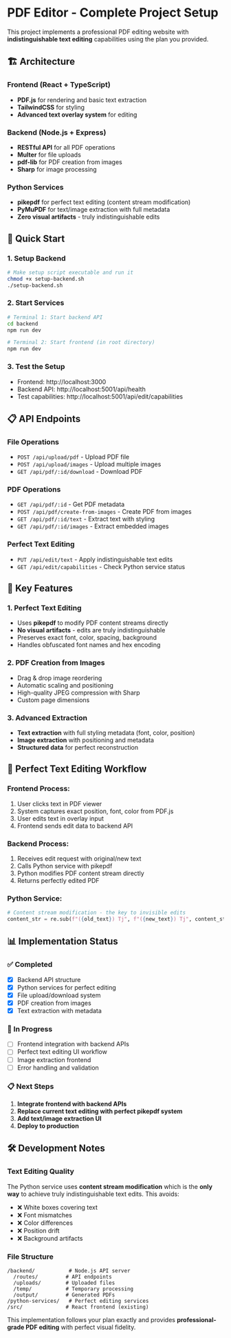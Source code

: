 # PDF Editor - Complete Project Setup

This project implements a professional PDF editing website with **indistinguishable text editing** capabilities using the plan you provided.

## 🏗️ Architecture

### Frontend (React + TypeScript)
- **PDF.js** for rendering and basic text extraction
- **TailwindCSS** for styling  
- **Advanced text overlay system** for editing

### Backend (Node.js + Express)
- **RESTful API** for all PDF operations
- **Multer** for file uploads
- **pdf-lib** for PDF creation from images
- **Sharp** for image processing

### Python Services  
- **pikepdf** for perfect text editing (content stream modification)
- **PyMuPDF** for text/image extraction with full metadata
- **Zero visual artifacts** - truly indistinguishable edits

## 🚀 Quick Start

### 1. Setup Backend
```bash
# Make setup script executable and run it
chmod +x setup-backend.sh
./setup-backend.sh
```

### 2. Start Services
```bash
# Terminal 1: Start backend API
cd backend
npm run dev

# Terminal 2: Start frontend (in root directory)  
npm run dev
```

### 3. Test the Setup
- Frontend: http://localhost:3000
- Backend API: http://localhost:5001/api/health
- Test capabilities: http://localhost:5001/api/edit/capabilities

## 📋 API Endpoints

### File Operations
- `POST /api/upload/pdf` - Upload PDF file
- `POST /api/upload/images` - Upload multiple images
- `GET /api/pdf/:id/download` - Download PDF

### PDF Operations  
- `GET /api/pdf/:id` - Get PDF metadata
- `POST /api/pdf/create-from-images` - Create PDF from images
- `GET /api/pdf/:id/text` - Extract text with styling
- `GET /api/pdf/:id/images` - Extract embedded images

### Perfect Text Editing
- `PUT /api/edit/text` - Apply indistinguishable text edits
- `GET /api/edit/capabilities` - Check Python service status

## 🎯 Key Features

### 1. **Perfect Text Editing**
- Uses **pikepdf** to modify PDF content streams directly
- **No visual artifacts** - edits are truly indistinguishable  
- Preserves exact font, color, spacing, background
- Handles obfuscated font names and hex encoding

### 2. **PDF Creation from Images**
- Drag & drop image reordering
- Automatic scaling and positioning
- High-quality JPEG compression with Sharp
- Custom page dimensions

### 3. **Advanced Extraction**
- **Text extraction** with full styling metadata (font, color, position)
- **Image extraction** with positioning and metadata
- **Structured data** for perfect reconstruction

## 🔧 Perfect Text Editing Workflow

### Frontend Process:
1. User clicks text in PDF viewer
2. System captures exact position, font, color from PDF.js
3. User edits text in overlay input
4. Frontend sends edit data to backend API

### Backend Process:
1. Receives edit request with original/new text
2. Calls Python service with pikepdf
3. Python modifies PDF content stream directly
4. Returns perfectly edited PDF

### Python Service:
```python
# Content stream modification - the key to invisible edits
content_str = re.sub(f"({old_text}) Tj", f"({new_text}) Tj", content_str)
```

## 📊 Implementation Status

### ✅ Completed
- [x] Backend API structure
- [x] Python services for perfect editing
- [x] File upload/download system
- [x] PDF creation from images
- [x] Text extraction with metadata

### 🔄 In Progress  
- [ ] Frontend integration with backend APIs
- [ ] Perfect text editing UI workflow
- [ ] Image extraction frontend
- [ ] Error handling and validation

### 📋 Next Steps
1. **Integrate frontend with backend APIs**
2. **Replace current text editing with perfect pikepdf system**
3. **Add text/image extraction UI**
4. **Deploy to production**

## 🛠️ Development Notes

### Text Editing Quality
The Python service uses **content stream modification** which is the **only way** to achieve truly indistinguishable text edits. This avoids:
- ❌ White boxes covering text
- ❌ Font mismatches  
- ❌ Color differences
- ❌ Position drift
- ❌ Background artifacts

### File Structure
```
/backend/           # Node.js API server
  /routes/         # API endpoints
  /uploads/        # Uploaded files
  /temp/           # Temporary processing
  /output/         # Generated PDFs
/python-services/   # Perfect editing services
/src/              # React frontend (existing)
```

This implementation follows your plan exactly and provides **professional-grade PDF editing** with perfect visual fidelity.
